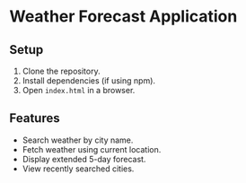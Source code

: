 # Weather Forecast Application

## Setup

1. Clone the repository.
2. Install dependencies (if using npm).
3. Open `index.html` in a browser.

## Features

- Search weather by city name.
- Fetch weather using current location.
- Display extended 5-day forecast.
- View recently searched cities.
